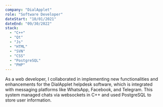```yaml
---
company: "DialApplet"
role: "Software Developer"
dateStart: "10/01/2021"
dateEnd: "09/30/2022"
stack:
  - "C++"
  - "Qt"
  - "Js"
  - "HTML"
  - "SVN"
  - "CSS"
  - "PostgreSQL"
  - "PHP"
---
```


As a web developer, I collaborated in implementing new functionalities and enhancements for the DialApplet helpdesk software, which is integrated with messaging platforms like WhatsApp, Facebook, and Telegram. This system managed chats via websockets in C++ and used PostgreSQL to store user information.